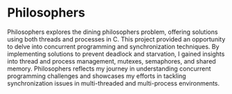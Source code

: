 # Philosophers

Philosophers explores the dining philosophers problem, offering solutions using both threads and processes in C. This project provided an opportunity to delve into concurrent programming and synchronization techniques. By implementing solutions to prevent deadlock and starvation, I gained insights into thread and process management, mutexes, semaphores, and shared memory. Philosophers reflects my journey in understanding concurrent programming challenges and showcases my efforts in tackling synchronization issues in multi-threaded and multi-process environments.

